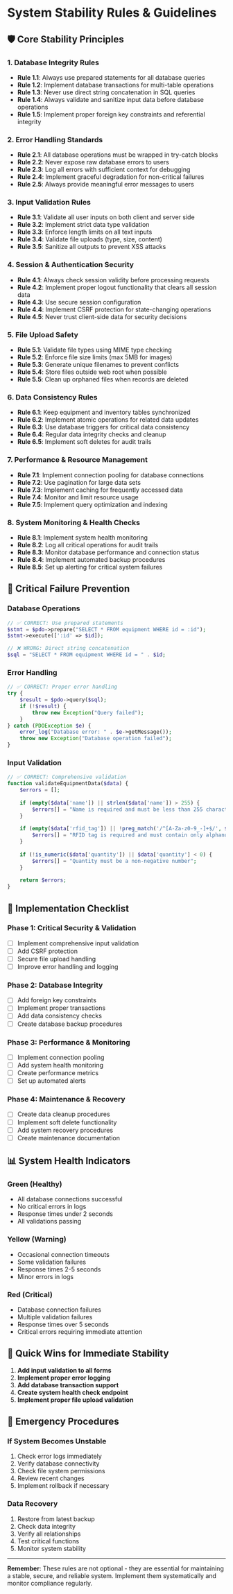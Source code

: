 # System Stability Rules & Guidelines

## 🛡️ Core Stability Principles

### 1. **Database Integrity Rules**
- **Rule 1.1**: Always use prepared statements for all database queries
- **Rule 1.2**: Implement database transactions for multi-table operations
- **Rule 1.3**: Never use direct string concatenation in SQL queries
- **Rule 1.4**: Always validate and sanitize input data before database operations
- **Rule 1.5**: Implement proper foreign key constraints and referential integrity

### 2. **Error Handling Standards**
- **Rule 2.1**: All database operations must be wrapped in try-catch blocks
- **Rule 2.2**: Never expose raw database errors to users
- **Rule 2.3**: Log all errors with sufficient context for debugging
- **Rule 2.4**: Implement graceful degradation for non-critical failures
- **Rule 2.5**: Always provide meaningful error messages to users

### 3. **Input Validation Rules**
- **Rule 3.1**: Validate all user inputs on both client and server side
- **Rule 3.2**: Implement strict data type validation
- **Rule 3.3**: Enforce length limits on all text inputs
- **Rule 3.4**: Validate file uploads (type, size, content)
- **Rule 3.5**: Sanitize all outputs to prevent XSS attacks

### 4. **Session & Authentication Security**
- **Rule 4.1**: Always check session validity before processing requests
- **Rule 4.2**: Implement proper logout functionality that clears all session data
- **Rule 4.3**: Use secure session configuration
- **Rule 4.4**: Implement CSRF protection for state-changing operations
- **Rule 4.5**: Never trust client-side data for security decisions

### 5. **File Upload Safety**
- **Rule 5.1**: Validate file types using MIME type checking
- **Rule 5.2**: Enforce file size limits (max 5MB for images)
- **Rule 5.3**: Generate unique filenames to prevent conflicts
- **Rule 5.4**: Store files outside web root when possible
- **Rule 5.5**: Clean up orphaned files when records are deleted

### 6. **Data Consistency Rules**
- **Rule 6.1**: Keep equipment and inventory tables synchronized
- **Rule 6.2**: Implement atomic operations for related data updates
- **Rule 6.3**: Use database triggers for critical data consistency
- **Rule 6.4**: Regular data integrity checks and cleanup
- **Rule 6.5**: Implement soft deletes for audit trails

### 7. **Performance & Resource Management**
- **Rule 7.1**: Implement connection pooling for database connections
- **Rule 7.2**: Use pagination for large data sets
- **Rule 7.3**: Implement caching for frequently accessed data
- **Rule 7.4**: Monitor and limit resource usage
- **Rule 7.5**: Implement query optimization and indexing

### 8. **System Monitoring & Health Checks**
- **Rule 8.1**: Implement system health monitoring
- **Rule 8.2**: Log all critical operations for audit trails
- **Rule 8.3**: Monitor database performance and connection status
- **Rule 8.4**: Implement automated backup procedures
- **Rule 8.5**: Set up alerting for critical system failures

## 🚨 Critical Failure Prevention

### Database Operations
```php
// ✅ CORRECT: Use prepared statements
$stmt = $pdo->prepare("SELECT * FROM equipment WHERE id = :id");
$stmt->execute([':id' => $id]);

// ❌ WRONG: Direct string concatenation
$sql = "SELECT * FROM equipment WHERE id = " . $id;
```

### Error Handling
```php
// ✅ CORRECT: Proper error handling
try {
    $result = $pdo->query($sql);
    if (!$result) {
        throw new Exception("Query failed");
    }
} catch (PDOException $e) {
    error_log("Database error: " . $e->getMessage());
    throw new Exception("Database operation failed");
}
```

### Input Validation
```php
// ✅ CORRECT: Comprehensive validation
function validateEquipmentData($data) {
    $errors = [];
    
    if (empty($data['name']) || strlen($data['name']) > 255) {
        $errors[] = "Name is required and must be less than 255 characters";
    }
    
    if (empty($data['rfid_tag']) || !preg_match('/^[A-Za-z0-9_-]+$/', $data['rfid_tag'])) {
        $errors[] = "RFID tag is required and must contain only alphanumeric characters";
    }
    
    if (!is_numeric($data['quantity']) || $data['quantity'] < 0) {
        $errors[] = "Quantity must be a non-negative number";
    }
    
    return $errors;
}
```

## 🔧 Implementation Checklist

### Phase 1: Critical Security & Validation
- [ ] Implement comprehensive input validation
- [ ] Add CSRF protection
- [ ] Secure file upload handling
- [ ] Improve error handling and logging

### Phase 2: Database Integrity
- [ ] Add foreign key constraints
- [ ] Implement proper transactions
- [ ] Add data consistency checks
- [ ] Create database backup procedures

### Phase 3: Performance & Monitoring
- [ ] Implement connection pooling
- [ ] Add system health monitoring
- [ ] Create performance metrics
- [ ] Set up automated alerts

### Phase 4: Maintenance & Recovery
- [ ] Create data cleanup procedures
- [ ] Implement soft delete functionality
- [ ] Add system recovery procedures
- [ ] Create maintenance documentation

## 📊 System Health Indicators

### Green (Healthy)
- All database connections successful
- No critical errors in logs
- Response times under 2 seconds
- All validations passing

### Yellow (Warning)
- Occasional connection timeouts
- Some validation failures
- Response times 2-5 seconds
- Minor errors in logs

### Red (Critical)
- Database connection failures
- Multiple validation failures
- Response times over 5 seconds
- Critical errors requiring immediate attention

## 🚀 Quick Wins for Immediate Stability

1. **Add input validation to all forms**
2. **Implement proper error logging**
3. **Add database transaction support**
4. **Create system health check endpoint**
5. **Implement proper file upload validation**

## 📝 Emergency Procedures

### If System Becomes Unstable
1. Check error logs immediately
2. Verify database connectivity
3. Check file system permissions
4. Review recent changes
5. Implement rollback if necessary

### Data Recovery
1. Restore from latest backup
2. Check data integrity
3. Verify all relationships
4. Test critical functions
5. Monitor system stability

---

**Remember**: These rules are not optional - they are essential for maintaining a stable, secure, and reliable system. Implement them systematically and monitor compliance regularly.